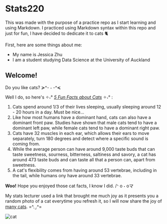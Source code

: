 # Stats220
This was made with the purpose of a practice repo as I start learning and using Markdown. I practiced using Markdown syntax within this repo and just for fun, I have decided to dedicate it to cats 🐈

First, here are some things about me:
- My name is Jessica Zhu
- I am a student studying Data Science at the University of Auckland

## Welcome!
Do you like cats? ≽^- ˕ -^≼ 

Well I do, so here's ✧˖° <ins>*5 Fun Facts about Cats*</ins> ✧˖° :
1. Cats spend around 1/3 of their lives sleeping, usually sleeping around 12 - 20 hours in a day. Must be nice...
2. Like how most humans have a dominant hand, cats can also have a dominant front paw. Studies have shown that male cats tend to have a dominant left paw, while female cats tend to have a dominant right paw.
3. Cats have 32 muscles in each ear, which allows their ears to move separately, turn 180 degrees and detect where a specific sound is coming from.
4. While the average person can have around 9,000 taste buds that can taste sweetness, sourness, bitterness, saltiness and savory, a cat has around 473 taste buds and can taste all that a person can, apart from sweetness.
5. A cat's flexibility comes from having around 53 vertebrae, including in the tail, while humans ony have around 33 vertebrae.

**Woo!** 
Hope you enjoyed those cat facts, I know I did. /ᐠ o ˕ oマ 

My stats lecturer used a link that brought me much joy as it presents you a random photo of a cat everytime you refresh it, so I will now share the joy of [many cats](https://cataas.com/cat). =^. ̫.^=

![cat](https://i.pinimg.com/originals/98/68/96/98689664789a25ade8a6a501aa240137.jpg)
